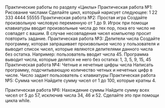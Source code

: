 Практические работы по разделу «Циклы»
Практическая работа №1: Рисование числами
Сделайте цикл, который нарисует следующее:
1
22
333
4444
55555
Практическая работа №2: Простая игра
Создайте произвольную числовую переменную от 1 до 9. Игрок при помощи 
клавиатуры вводит произвольные числа до тех пор, пока его число не 
совпадет с вашим. 
В случае несовпадения чисел компьютер просит повторить задание.
Практическая работа №3: Делители числа
Создайте программу, которая запрашивает произвольное число у 
пользователя и выводит список чисел, которые являются делителями 
данного числа без остатка.
Например: пользователь вводит числа 45. Программа выводит числа, 
которые делятся не него без остатка:
1, 3, 5, 9, 15, 45
Практическая работа №4: Четные и нечетные цифры числа
Написать программу, подсчитывающую количество четных и нечетных цифр 
в числе.
Число задает пользователь с клавиатуры
Практическая работа №5: Сумма чисел
Найдите сумму чисел от 1 до 100, которые кратны 4.
 
Практическая работа №6: Нахождение суммы
Найдите сумму всех чисел от 5 до 57, исключив числа 34, 46 и 52.
Сделайте это при помощи цикла while.
